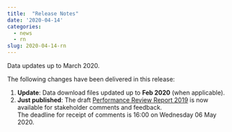 ```yaml
---
title:  "Release Notes"
date: '2020-04-14'
categories:
  - news
  - rn
slug: 2020-04-14-rn
---
```


Data updates up to March 2020.

The following changes have been delivered in this release:

1. **Update**: Data download files updated up to **Feb 2020** (when applicable).
1. **Just published**: The draft [Performance Review Report 2019][prr2019]
   is now available for stakeholder comments and feedback.<br>
   The deadline for receipt of comments is 16:00 on Wednesday 06 May 2020.

[prcq]: /prcq/ "PRC Quarterly"
[prr2019]: https://www.eurocontrol.int/publications/performance-review-report-prr-2019-consultation "draft Final PRR 2019"
